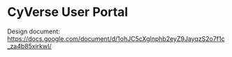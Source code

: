 # CyVerse User Portal

Design document: 
https://docs.google.com/document/d/1ohJC5cXglnphb2eyZ9JayqzS2o7f1c_za4b85xirkwI/

